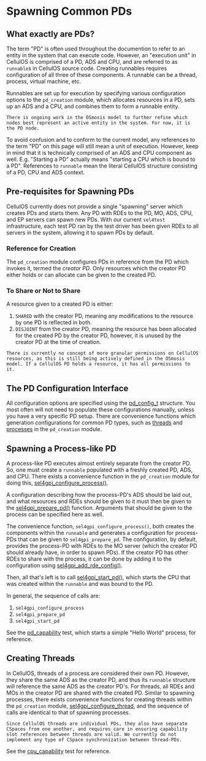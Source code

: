 # Spawning Common PDs
## What exactly are PDs?
The term "PD" is often used throughout the documention to refer to an entity in the system that can execute code. However, an "execution unit" in CellulOS is comprised of a PD, ADS and CPU, and are referred to as `runnable`s in CellulOS source code. Creating runnables requires configuration of all three of these components. A runnable can be a thread, process, virtual machine, etc.

Runnables are set up for execution by specifying various configuration options to the `pd_creation` module, which allocates resources in a PD, sets up an ADS and a CPU, and combines them to form a runnable entity.

```{note}
There is ongoing work in the OSmosis model to further refine which nodes best represent an active entity in the system. For now, it is the PD node.
```

To avoid confusion and to conform to the current model, any references to the term "PD" on this page will still mean a unit of execution. However, keep in mind that it is technically comprised of an ADS and CPU component as well. E.g. "Starting a PD" actually means "starting a CPU which is bound to a PD". References to `runnable` mean the literal CellulOS structure consisting of a PD, CPU and ADS context.

## Pre-requisites for Spawning PDs
CellulOS currently does not provide a single "spawning" server which creates PDs and starts them. Any PD with RDEs to the PD, MO, ADS, CPU, and EP servers can spawn new PDs. 
With our current `sel4test` infrastructure, each test PD ran by the test driver has been given RDEs to all servers in the system, allowing it to spawn PDs by default.

### Reference for Creation
The `pd_creation` module configures PDs in reference from the PD which invokes it, termed the *creator PD*. Only resources which the creator PD either holds or can allocate can be given to the created PD.

### To Share or Not to Share
A resource given to a created PD is either:

1. `SHARED` with the creator PD, meaning any modifications to the resource by one PD is reflected in both.
2. `DISJOINT` from the creator PD, meaning the resource has been allocated for the created PD by the creator PD, however, it is unused by the creator PD at the time of creation.

```{note}
There is currently no concept of more granular permissions on CellulOS resources, as this is still being actively defined in the OSmosis model. If a CellulOS PD holds a resource, it has all permissions to it.
```

## The PD Configuration Interface
All configuration options are specified using the [pd_config_t](https://github.com/sid-agrawal/sel4-gpi/blob/cellulos/libsel4gpi/include/sel4gpi/pd_creation.h#L139) structure. You most often will not need to populate these configurations manually, unless you have a very specific PD setup. There are convenience functions which generation configurations for common PD types, such as [threads](https://github.com/sid-agrawal/sel4-gpi/blob/cellulos/libsel4gpi/include/sel4gpi/pd_creation.h#L188) and [processes](https://github.com/sid-agrawal/sel4-gpi/blob/cellulos/libsel4gpi/include/sel4gpi/pd_creation.h#L174) in the `pd_creation` module.


## Spawning a Process-like PD
 A process-like PD executes almost entirely separate from the creator PD. So, one must create a `runnable` populated with a freshly created PD, ADS, and CPU. There exists a convenience function in the `pd_creation` module for doing this,  [sel4gpi_configure_process()](https://github.com/sid-agrawal/sel4-gpi/blob/cellulos/libsel4gpi/include/sel4gpi/pd_creation.h#L174).

 A configuration describing how the process-PD's ADS should be laid out, and what resources and RDEs should be given to it must then be given to the [sel4gpi_prepare_pd()](https://github.com/sid-agrawal/sel4-gpi/blob/cellulos/libsel4gpi/include/sel4gpi/pd_creation.h#L199) function. Arguments that should be given to the process can be specified here as well.

 The convenience function, `sel4gpi_configure_process()`, both creates the components within the `runnable` and generates a configuration for process-PDs that can be given to `sel4gpi_prepare_pd`.
The configuration, by default, provides the process-PD with RDEs to the MO server (which the creator PD should already have, in order to spawn PDs). If the creator PD has other RDEs to share with the process, it can be done by adding it to the configuration using [sel4gpi_add_rde_config()](https://github.com/sid-agrawal/sel4-gpi/blob/cellulos/libsel4gpi/include/sel4gpi/pd_creation.h#L275).

 Then, all that's left is to call [sel4gpi_start_pd()](https://github.com/sid-agrawal/sel4-gpi/blob/cellulos/libsel4gpi/include/sel4gpi/pd_creation.h#L207), which starts the CPU that was created within the `runnable` and was bound to the PD.

 In general, the sequence of calls are:
 
 1. `sel4gpi_configure_process`
 2. `sel4gpi_prepare_pd`
 3. `sel4gpi_start_pd`

 See the [pd_capability](https://github.com/sid-agrawal/sel4-gpi/blob/cellulos/apps/sel4test-tests/src/tests/pd_capability.c#L36) test, which starts a simple "Hello World" process, for reference.

## Creating Threads
In CellulOS, threads of a process are considered their own PD. However, they share the same ADS as the creator PD, and thus its `runnable` structure will reference the same ADS as the creator PD's. For threads, all RDEs and MOs in the creator PD are shared with the created PD. Similar to spawning processes, there exists convenience functions for creating threads within the `pd_creation` module, [sel4gpi_configure_thread](https://github.com/sid-agrawal/sel4-gpi/blob/cellulos/libsel4gpi/include/sel4gpi/pd_creation.h#L188), and the sequence of calls are identical to that of spawning processes.

```{warning}
Since CellulOS threads are individual PDs, they also have separate CSpaces from one another, and requires care in ensuring capability slot references between threads are valid. We currently do not implement any type of CSpace synchronization between thread-PDs.
```

See the [cpu_capability](https://github.com/sid-agrawal/sel4-gpi/blob/cellulos/apps/sel4test-tests/src/tests/cpu_capability.c#L90) test for reference.
